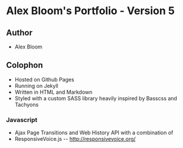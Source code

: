 # Alex Bloom's Portfolio - Version 5

## Author
- Alex Bloom

## Colophon
- Hosted on Github Pages
- Running on Jekyll
- Written in HTML and Markdown
- Styled with a custom SASS library heavily inspired by Basscss and Tachyons

### Javascript
- Ajax Page Transitions and Web History API with a combination of
- ResponsiveVoice.js -- http://responsivevoice.org/
